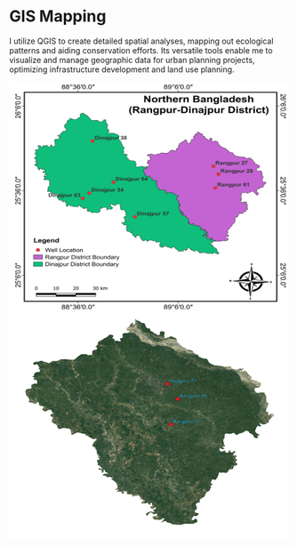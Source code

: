 # GIS Mapping
I utilize QGIS to create detailed spatial analyses, mapping out ecological patterns and aiding conservation efforts. Its versatile tools enable me to visualize and manage geographic data for urban planning projects, optimizing infrastructure development and land use planning.


<p float="left">  
<img src="https://github.com/Abdullah-TU/GIS-Mapping/blob/main/Study_Area_Map(Rangpur-Dinajpur).png" width="520" height="410">
<img src="https://github.com/Abdullah-TU/GIS-Mapping/blob/main/Rangpur_Ruster_image.png" width="520" height="410">
</p>
